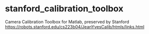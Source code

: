 # stanford_calibration_toolbox
 Camera Calibration Toolbox for Matlab, preserved by Stanford https://robots.stanford.edu/cs223b04/JeanYvesCalib/htmls/links.html 
